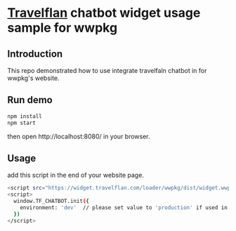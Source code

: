 # [Travelflan](https://www.travelflan.com/) chatbot widget usage sample for wwpkg

## Introduction

This repo demonstrated how to use integrate travelfaln chatbot in for wwpkg's website.

## Run demo
```bash
npm install
npm start
```
then open http://localhost:8080/ in your browser.


## Usage
add this script in the end of your website page.
```bash
<script src="https://widget.travelflan.com/loader/wwpkg/dist/widget.wwpkg.min.js"></script>
<script>
  window.TF_CHATBOT.init({
    environment: 'dev'  // please set value to 'production' if used in production env
  })
</script>
```
